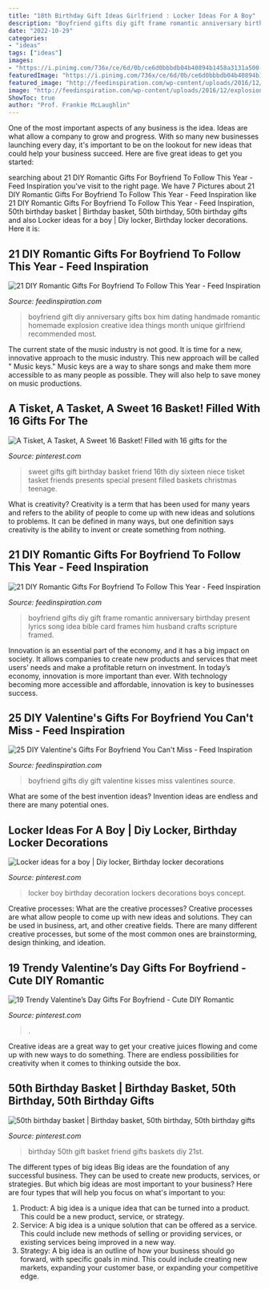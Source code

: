 ```yaml
---
title: "18th Birthday Gift Ideas Girlfriend : Locker Ideas For A Boy"
description: "Boyfriend gifts diy gift frame romantic anniversary birthday present lyrics song idea bible card frames him husband crafts scripture framed"
date: "2022-10-29"
categories:
- "ideas"
tags: ["ideas"]
images:
- "https://i.pinimg.com/736x/ce/6d/0b/ce6d0bbbdb04b40894b1458a3131a500--locker-ideas-lockers.jpg"
featuredImage: "https://i.pinimg.com/736x/ce/6d/0b/ce6d0bbbdb04b40894b1458a3131a500--locker-ideas-lockers.jpg"
featured_image: "http://feedinspiration.com/wp-content/uploads/2016/12/explosion-box.jpg"
image: "http://feedinspiration.com/wp-content/uploads/2016/12/explosion-box.jpg"
ShowToc: true
author: "Prof. Frankie McLaughlin"
---
```



One of the most important aspects of any business is the idea. Ideas are what allow a company to grow and progress. With so many new businesses launching every day, it's important to be on the lookout for new ideas that could help your business succeed. Here are five great ideas to get you started: 

	

		
searching about 21 DIY Romantic Gifts For Boyfriend To Follow This Year - Feed Inspiration you've visit to the right page. We have 7 Pictures about 21 DIY Romantic Gifts For Boyfriend To Follow This Year - Feed Inspiration like 21 DIY Romantic Gifts For Boyfriend To Follow This Year - Feed Inspiration, 50th birthday basket | Birthday basket, 50th birthday, 50th birthday gifts and also Locker ideas for a boy | Diy locker, Birthday locker decorations. Here it is:
		
    
## 21 DIY Romantic Gifts For Boyfriend To Follow This Year - Feed Inspiration

<img loading=lazy src="http://feedinspiration.com/wp-content/uploads/2016/12/explosion-box.jpg" onerror="this.onerror=null;this.src='https://tse2.mm.bing.net/th?id=OIP.QC5wE7YIiqPdfEjSU5uX_wHaLH&amp;pid=15.1';" alt="21 DIY Romantic Gifts For Boyfriend To Follow This Year - Feed Inspiration">

_Source: feedinspiration.com_

>boyfriend gift diy anniversary gifts box him dating handmade romantic homemade explosion creative idea things month unique girlfriend recommended most. 

	

The current state of the music industry is not good. It is time for a new, innovative approach to the music industry. This new approach will be called " Music keys." Music keys are a way to share songs and make them more accessible to as many people as possible. They will also help to save money on music productions.

    
## A Tisket, A Tasket, A Sweet 16 Basket! Filled With 16 Gifts For The

<img loading=lazy src="https://i.pinimg.com/736x/b3/ca/b4/b3cab49f510fa0105d25dd4b1159081c--cool-gifts-diy-sweet--gifts.jpg" onerror="this.onerror=null;this.src='https://tse4.mm.bing.net/th?id=OIP.cY-AqcCEH82iynrDsVtVzQHaKm&amp;pid=15.1';" alt="A Tisket, A Tasket, A Sweet 16 Basket! Filled with 16 gifts for the">

_Source: pinterest.com_

>sweet gifts gift birthday basket friend 16th diy sixteen niece tisket tasket friends presents special present filled baskets christmas teenage. 

	

What is creativity?
Creativity is a term that has been used for many years and refers to the ability of people to come up with new ideas and solutions to problems. It can be defined in many ways, but one definition says creativity is the ability to invent or create something from nothing.

    
## 21 DIY Romantic Gifts For Boyfriend To Follow This Year - Feed Inspiration

<img loading=lazy src="http://feedinspiration.com/wp-content/uploads/2016/12/Song-Lyrics-Picture-Frame.jpg" onerror="this.onerror=null;this.src='https://tse2.mm.bing.net/th?id=OIP.ftPEk70mg4zsrQp5fRsTtAHaJ4&amp;pid=15.1';" alt="21 DIY Romantic Gifts For Boyfriend To Follow This Year - Feed Inspiration">

_Source: feedinspiration.com_

>boyfriend gifts diy gift frame romantic anniversary birthday present lyrics song idea bible card frames him husband crafts scripture framed. 

	

Innovation is an essential part of the economy, and it has a big impact on society. It allows companies to create new products and services that meet users’ needs and make a profitable return on investment. In today’s economy, innovation is more important than ever. With technology becoming more accessible and affordable, innovation is key to businesses success.

    
## 25 DIY Valentine&#039;s Gifts For Boyfriend You Can&#039;t Miss - Feed Inspiration

<img loading=lazy src="http://feedinspiration.com/wp-content/uploads/2016/12/Kisses-in-a-jar-gift-for-boyfriend.jpg" onerror="this.onerror=null;this.src='https://tse1.mm.bing.net/th?id=OIP.xEQFmXD0IQfk7f3ieq-bqgHaJ4&amp;pid=15.1';" alt="25 DIY Valentine&#039;s Gifts For Boyfriend You Can&#039;t Miss - Feed Inspiration">

_Source: feedinspiration.com_

>boyfriend gifts diy gift valentine kisses miss valentines source. 

	

What are some of the best invention ideas?
Invention ideas are endless and there are many potential ones.

    
## Locker Ideas For A Boy | Diy Locker, Birthday Locker Decorations

<img loading=lazy src="https://i.pinimg.com/736x/ce/6d/0b/ce6d0bbbdb04b40894b1458a3131a500--locker-ideas-lockers.jpg" onerror="this.onerror=null;this.src='https://tse4.mm.bing.net/th?id=OIP.HpZpd-9joUW35Aa1uw1oGAHaJ3&amp;pid=15.1';" alt="Locker ideas for a boy | Diy locker, Birthday locker decorations">

_Source: pinterest.com_

>locker boy birthday decoration lockers decorations boys concept. 

	

Creative processes: What are the creative processes?
Creative processes are what allow people to come up with new ideas and solutions. They can be used in business, art, and other creative fields. There are many different creative processes, but some of the most common ones are brainstorming, design thinking, and ideation.

    
## 19 Trendy Valentine’s Day Gifts For Boyfriend - Cute DIY Romantic

<img loading=lazy src="https://i.pinimg.com/736x/d5/5f/c8/d55fc86da0cdf3bbed18c473fac4afa0.jpg" onerror="this.onerror=null;this.src='https://tse4.mm.bing.net/th?id=OIP.gAKzfkY2YMAl9UcvYaZvwQHaJ4&amp;pid=15.1';" alt="19 Trendy Valentine’s Day Gifts For Boyfriend - Cute DIY Romantic">

_Source: pinterest.com_

>. 

	

Creative ideas are a great way to get your creative juices flowing and come up with new ways to do something. There are endless possibilities for creativity when it comes to thinking outside the box.

    
## 50th Birthday Basket | Birthday Basket, 50th Birthday, 50th Birthday Gifts

<img loading=lazy src="https://i.pinimg.com/736x/e7/3f/e1/e73fe1cf781ea314b7b8532fec1bc50d--birthday-basket-th-birthday.jpg" onerror="this.onerror=null;this.src='https://tse1.mm.bing.net/th?id=OIP.D_ySu-Ocrr0Xd1fF7fB-iQHaJ3&amp;pid=15.1';" alt="50th birthday basket | Birthday basket, 50th birthday, 50th birthday gifts">

_Source: pinterest.com_

>birthday 50th gift basket friend gifts baskets diy 21st. 

	

The different types of big ideas
Big ideas are the foundation of any successful business. They can be used to create new products, services, or strategies. But which big ideas are most important to your business? Here are four types that will help you focus on what's important to you: 
1. Product: A big idea is a unique idea that can be turned into a product. This could be a new product, service, or strategy. 
2. Service: A big idea is a unique solution that can be offered as a service. This could include new methods of selling or providing services, or existing services being improved in a new way. 
3. Strategy: A big idea is an outline of how your business should go forward, with specific goals in mind. This could include creating new markets, expanding your customer base, or expanding your competitive edge.

